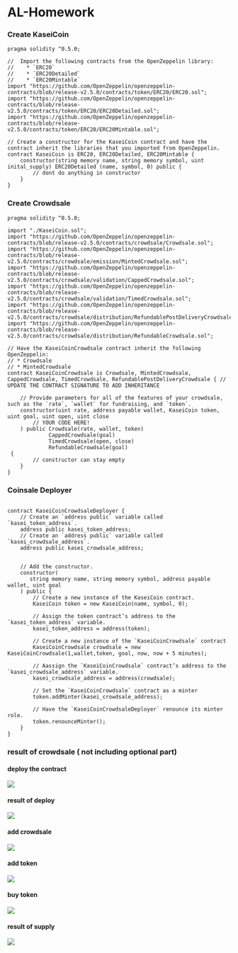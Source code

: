 # AL-Homework
### Create KaseiCoin
```
pragma solidity ^0.5.0;

//  Import the following contracts from the OpenZeppelin library:
//    * `ERC20`
//    * `ERC20Detailed`
//    * `ERC20Mintable`
import "https://github.com/OpenZeppelin/openzeppelin-contracts/blob/release-v2.5.0/contracts/token/ERC20/ERC20.sol";
import "https://github.com/OpenZeppelin/openzeppelin-contracts/blob/release-v2.5.0/contracts/token/ERC20/ERC20Detailed.sol";
import "https://github.com/OpenZeppelin/openzeppelin-contracts/blob/release-v2.5.0/contracts/token/ERC20/ERC20Mintable.sol";

// Create a constructor for the KaseiCoin contract and have the contract inherit the libraries that you imported from OpenZeppelin.
contract KaseiCoin is ERC20, ERC20Detailed, ERC20Mintable {
    constructor(string memory name, string memory symbol, uint inital_supply) ERC20Detailed (name, symbol, 0) public {
        // dont do anything in constructor
    }
}
```

### Create Crowdsale
```
pragma solidity ^0.5.0;

import "./KaseiCoin.sol";
import "https://github.com/OpenZeppelin/openzeppelin-contracts/blob/release-v2.5.0/contracts/crowdsale/Crowdsale.sol";
import "https://github.com/OpenZeppelin/openzeppelin-contracts/blob/release-v2.5.0/contracts/crowdsale/emission/MintedCrowdsale.sol";
import "https://github.com/OpenZeppelin/openzeppelin-contracts/blob/release-v2.5.0/contracts/crowdsale/validation/CappedCrowdsale.sol";
import "https://github.com/OpenZeppelin/openzeppelin-contracts/blob/release-v2.5.0/contracts/crowdsale/validation/TimedCrowdsale.sol";
import "https://github.com/OpenZeppelin/openzeppelin-contracts/blob/release-v2.5.0/contracts/crowdsale/distribution/RefundablePostDeliveryCrowdsale.sol";
import "https://github.com/OpenZeppelin/openzeppelin-contracts/blob/release-v2.5.0/contracts/crowdsale/distribution/RefundableCrowdsale.sol";

// Have the KaseiCoinCrowdsale contract inherit the following OpenZeppelin:
// * Crowdsale
// * MintedCrowdsale
contract KaseiCoinCrowdsale is Crowdsale, MintedCrowdsale, CappedCrowdsale, TimedCrowdsale, RefundablePostDeliveryCrowdsale { // UPDATE THE CONTRACT SIGNATURE TO ADD INHERITANCE
    
    // Provide parameters for all of the features of your crowdsale, such as the `rate`, `wallet` for fundraising, and `token`.
    constructor(uint rate, address payable wallet, KaseiCoin token, uint goal, uint open, uint close
        // YOUR CODE HERE!
    ) public Crowdsale(rate, wallet, token)              
             CappedCrowdsale(goal) 
             TimedCrowdsale(open, close)
             RefundableCrowdsale(goal)
 {
        // constructor can stay empty
    }
}
```

### Coinsale Deployer
```

contract KaseiCoinCrowdsaleDeployer {
    // Create an `address public` variable called `kasei_token_address`.
    address public kasei_token_address;
    // Create an `address public` variable called `kasei_crowdsale_address`.
    address public kasei_crowdsale_address;


    // Add the constructor.
    constructor(
       string memory name, string memory symbol, address payable wallet, uint goal
    ) public {
        // Create a new instance of the KaseiCoin contract.
        KaseiCoin token = new KaseiCoin(name, symbol, 0);
        
        // Assign the token contract’s address to the `kasei_token_address` variable.
        kasei_token_address = address(token);

        // Create a new instance of the `KaseiCoinCrowdsale` contract
        KaseiCoinCrowdsale crowdsale = new KaseiCoinCrowdsale(1,wallet,token, goal, now, now + 5 minutes);
            
        // Aassign the `KaseiCoinCrowdsale` contract’s address to the `kasei_crowdsale_address` variable.
        kasei_crowdsale_address = address(crowdsale);

        // Set the `KaseiCoinCrowdsale` contract as a minter
        token.addMinter(kasei_crowdsale_address);
        
        // Have the `KaseiCoinCrowdsaleDeployer` renounce its minter role.
        token.renounceMinter();
    }
}
```

### result of crowdsale ( not including optional part)
#### deploy the contract
![](https://github.com/bleachevil/AL-Homework/blob/main/pic/1.png?raw=true)

#### result of deploy
![](https://github.com/bleachevil/AL-Homework/blob/main/pic/2.png?raw=true)

#### add crowdsale
![](https://github.com/bleachevil/AL-Homework/blob/main/pic/3.png?raw=true)

#### add token
![](https://github.com/bleachevil/AL-Homework/blob/main/pic/4.png?raw=true)

#### buy token
![](https://github.com/bleachevil/AL-Homework/blob/main/pic/5.png?raw=true)

#### result of supply
![](https://github.com/bleachevil/AL-Homework/blob/main/pic/6.png?raw=true)

